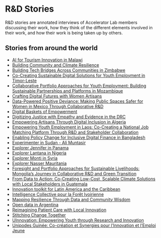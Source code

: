 # R&D Stories

R&D stories are annotated interviews of Accelerator Lab members discussing their work, how they think of the different elements involved in their work, and how their work is being taken up by others.

## Stories from around the world

<!-- !!DO NOT REMOVE!! start autogenerated hyperlinks -->
- [AI for Tourism Innovation in Malawi](./?doc=Explorers_MWI)
- [Building Community and Climate Resilience](./?doc=Explorers_IRQ)
- [Building Tech Bridges Across Communities in Zimbabwe](./?doc=Explorers_ZWE)
- [Co-Creating Sustainable Digital Solutions for Youth Employment in Timor-Leste](./?doc=Explorers_TLS)
- [Collaborative Portfolio Approaches for Youth Employment: Building Sustainable Partnerships and Platforms in Mozambique](./?doc=Explorers_MOZ)
- [Crafting Digital Futures with Women Artisans](./?doc=Explorers_GHA)
- [Data-Powered Positive Deviance: Making Public Spaces Safer for Women in Mexico Through Collaborative R&D](./?doc=Explorers_MEX)
- [Digital Baskets of Empowerment](./?doc=Explorers_SLV)
- [Digitizing Justice with Empathy and Evidence in the DRC](./?doc=Explorers_COD)
- [Empowering Artisans Through Digital Inclusion in Algeria](./?doc=Explorers_DZA)
- [Empowering Youth Employment in Laos: Co-Creating a National Job Matching Platform Through R&D and Stakeholder Collaboration](./?doc=Explorers_LAO)
- [Enabling Policy Change for Inclusive Digital Finance in Bangladesh](./?doc=Explorers_BGD)
- [Experimenter in Sudan - Ali Muntasir](./?doc=Experimenters_SDN)
- [Explorer Jennifer in Panama](./?doc=R_Explorers_PAN)
- [Explorer Lantana in Nigeria](./?doc=R_Explorers_NGN)
- [Explorer Monti in Syria](./?doc=R_Explorers_SYR)
- [Explorer Nasser Mauritania](./?doc=R_Explorers_MRT)
- [Foresight and Portfolio Approaches for Sustainable Livelihoods: Mongolia’s Journey in Collaborative R&D and Green Transition](./?doc=Explorers_MNG)
- [From Data to Action: Co-Creating Low-Cost, Scalable Climate Solutions with Local Stakeholders in Guatemala](./?doc=Explorers_GTM)
- [Innovation toolkit for Latin America and the Caribbean](./?doc=ECU_01)
- [Intelligence Collective pour la Forêt Ivoirienne](./?doc=Explorers_CIV)
- [Mapping Resilience Through Data and Community Wisdom](./?doc=Explorers_SOM)
- [Open data in Argentina](./?doc=Explorers_ARG)
- [Reimagining Patient Care with Local Innovation](./?doc=Explorers_RWA)
- [Stitching Change Together](./?doc=Explorers_PRY)
- [UInnovation: Empowering Youth through Research and Innovation](./?doc=Explorers_TGO)
- [Unipodes Guinée: Co-création et Synergies pour l’Innovation et l’Emploi Jeune](./?doc=Explorers_GIN)
<!-- !!DO NOT REMOVE!! end autogenerated hyperlinks -->
